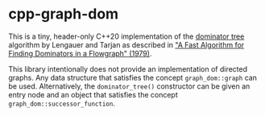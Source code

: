 # cpp-graph-dom

This is a tiny, header-only C++20 implementation of the [dominator tree](https://en.wikipedia.org/wiki/Dominator_(graph_theory))
algorithm by Lengauer and Tarjan as described in
["A Fast Algorithm for Finding Dominators in a Flowgraph" (1979)](https://doi.org/10.1145/357062.357071).

This library intentionally does not provide an implementation of directed
graphs. Any data structure that satisfies the concept `graph_dom::graph` can be
used. Alternatively, the `dominator_tree()` constructor can be given an entry
node and an object that satisfies the concept `graph_dom::successor_function`.
